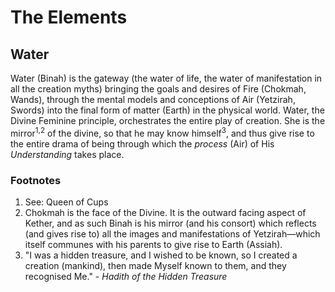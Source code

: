 # The Elements

## Water

Water (Binah) is the gateway (the water of life, the water of manifestation in all the creation myths) bringing the goals and desires of Fire (Chokmah, Wands), through the mental models and conceptions of Air (Yetzirah, Swords) into the final form of matter (Earth) in the physical world. Water, the Divine Feminine principle, orchestrates the entire play of creation. She is the mirror<sup>1,2</sup> of the divine, so that he may know himself<sup>3</sup>, and thus give rise to the entire drama of being through which the *process* (Air) of His *Understanding* takes place.


### Footnotes

1. See: Queen of Cups
2. Chokmah is the face of the Divine. It is the outward facing aspect of Kether, and as such Binah is his mirror (and his consort) which reflects (and gives rise to) all the images and manifestations of Yetzirah—which itself communes with his parents to give rise to Earth (Assiah).
3. "I was a hidden treasure, and I wished to be known, so I created a creation (mankind), then made Myself known to them, and they recognised Me." - *Hadith of the Hidden Treasure*
